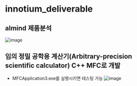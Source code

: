 # innotium_deliverable

## almind 제품분석

![image](https://github.com/user-attachments/assets/bf315987-6b63-4a04-9a84-de69d5a0ec73)



## 임의 정밀 공학용 계산기(Arbitrary-precision scientific calculator) C++ MFC로 개발
+ MFCApplication3.exe를 실행시키면 테스팅 가능
![image](https://github.com/user-attachments/assets/00f86cd9-c9d2-4d3a-bcb4-bf194cd2ddaa)


